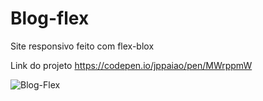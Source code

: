 # Blog-flex
Site responsivo feito com flex-blox  

Link do projeto
https://codepen.io/jppaiao/pen/MWrppmW

![Blog-Flex](https://user-images.githubusercontent.com/85517774/160210285-07eb47e5-c48d-4325-a3fc-b24e2f35744f.png)


